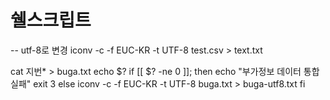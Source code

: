 쉘스크립트
========
-- utf-8로 변경
 iconv -c -f EUC-KR -t UTF-8 test.csv > text.txt
 
 
cat 지번* > buga.txt
echo $?
if [[ $? -ne 0 ]]; 
then
    echo "부가정보 데이터 통합 실패"
    exit 3
else
    iconv -c -f EUC-KR -t UTF-8 buga.txt > buga-utf8.txt
fi
